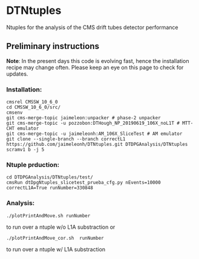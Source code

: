 # DTNtuples
Ntuples for the analysis of the CMS drift tubes detector performance

## Preliminary instructions
**Note**: 
In the present days this code is evolving fast, hence the installation recipe may change often. Please keep an eye on this page to check for updates.

### Installation:
```
cmsrel CMSSW_10_6_0
cd CMSSW_10_6_0/src/
cmsenv
git cms-merge-topic jaimeleon:unpacker # phase-2 unpacker
git cms-merge-topic -u pozzobon:DTHough_NP_20190619_106X_noL1T # MTT-CHT emulator
git cms-merge-topic -u jaimeleonh:AM_106X_SliceTest # AM emulator
git clone --single-branch --branch correctL1 https://github.com/jaimeleonh/DTNtuples.git DTDPGAnalysis/DTNtuples
scramv1 b -j 5
```

### Ntuple prduction:
```
cd DTDPGAnalysis/DTNtuples/test/
cmsRun dtDpgNtuples_slicetest_prueba_cfg.py nEvents=10000 correctL1A=True runNumber=330848
```

### Analysis:
```
./plotPrintAndMove.sh runNumber
```
to run over a ntuple w/o L1A substraction or 
```
./plotPrintAndMove_cor.sh  runNumber
```
to run over a ntuple w/ L1A substraction
